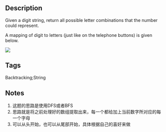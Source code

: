 ## Description
Given a digit string, return all possible letter combinations that the number could represent.

A mapping of digit to letters (just like on the telephone buttons) is given below.

![](http://upload.wikimedia.org/wikipedia/commons/thumb/7/73/Telephone-keypad2.svg/200px-Telephone-keypad2.svg.png)

## Tags
Backtracking;String

## Notes
1. 这题的思路是使用DFS或者BFS
2. 思路就是将之前处理好的数组提取出来，每一个都给加上当前数字所对应的每一个字母
3. 可以从头开始，也可以从尾部开始，具体根据自己的喜好来做